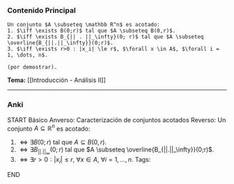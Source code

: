 ### Contenido Principal

```ad-proposition
Un conjunto $A \subseteq \mathbb R^n$ es acotado:
1. $\iff \exists B(0;r)$ tal que $A \subseteq B(0,r)$.
2. $\iff \exists B_{|| . ||_\infty}(0; r)$ tal que $A \subseteq \overline{B_{||.||_\infty}}(0;r)$.
3. $\iff \exists r>0 : |x_i| \le r$, $\forall x \in A$, $\forall i = 1, \dots, n$.
```

```ad-proof
(por demostrar).
```

**Tema:** [[Introducción - Análisis II]]

---
### Anki

START
Básico
Anverso: Caracterización de conjuntos acotados
Reverso: Un conjunto $A \subseteq \mathbb R^n$ es acotado:
1. $\iff \exists B(0;r)$ tal que $A \subseteq B(0,r)$.
2. $\iff \exists B_{|| . ||_\infty}(0; r)$ tal que $A \subseteq \overline{B_{||.||_\infty}}(0;r)$.
3. $\iff \exists r>0 : |x_i| \le r$, $\forall x \in A$, $\forall i = 1, \dots, n$.
Tags:
<!--ID: 1727083427833-->
END